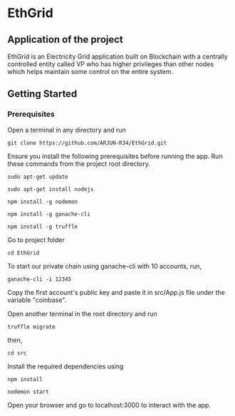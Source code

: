 # EthGrid

## Application of the project

EthGrid is an Electricity Grid application built on Blockchain with a centrally controlled entity called VP who has higher privileges than other nodes which helps maintain some control on the entire system.

## Getting Started

### Prerequisites

Open a terminal in any directory and run
```
git clone https://github.com/ARJUN-R34/EthGrid.git 
```

Ensure you install the following prerequisites before running the app.
Run these commands from the project root directory.

```
sudo apt-get update
```
```
sudo apt-get install nodejs
```
```
npm install -g nodemon
```
```
npm install -g ganache-cli
```
```
npm install -g truffle
```

Go to project folder
```
cd EthGrid
```
To start our private chain using ganache-cli with 10 accounts, run,
```
ganache-cli -i 12345
```

Copy the first account's public key and paste it in src/App.js file under the variable "coinbase".

Open another terminal in the root directory and run
```
truffle migrate
```
then,
```
cd src
```
Install the required dependencies using 
```
npm install
```
```
nodemon start
```

Open your browser and go to localhost:3000 to interact with the app.
